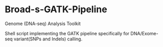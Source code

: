 # Broad-s-GATK-Pipeline
Genome (DNA-seq) Analysis Toolkit

Shell script implementing the GATK pipeline specifically for DNA/Exome-seq variant(SNPs and Indels) calling. 
